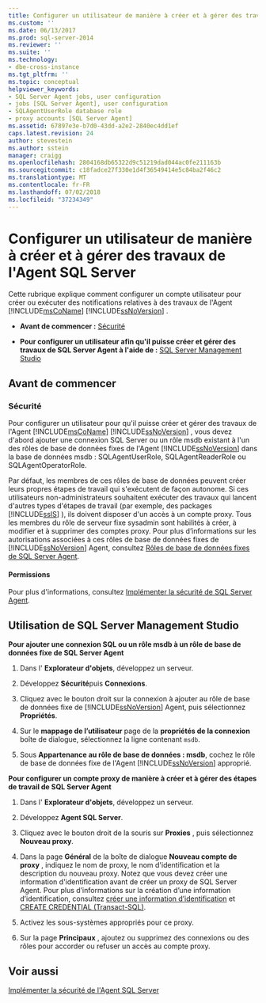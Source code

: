 ```yaml
---
title: Configurer un utilisateur de manière à créer et à gérer des travaux de SQL Server Agent | Microsoft Docs
ms.custom: ''
ms.date: 06/13/2017
ms.prod: sql-server-2014
ms.reviewer: ''
ms.suite: ''
ms.technology:
- dbe-cross-instance
ms.tgt_pltfrm: ''
ms.topic: conceptual
helpviewer_keywords:
- SQL Server Agent jobs, user configuration
- jobs [SQL Server Agent], user configuration
- SQLAgentUserRole database role
- proxy accounts [SQL Server Agent]
ms.assetid: 67897e3e-b7d0-43dd-a2e2-2840ec4dd1ef
caps.latest.revision: 24
author: stevestein
ms.author: sstein
manager: craigg
ms.openlocfilehash: 2804168db65322d9c51219dad044ac0fe211163b
ms.sourcegitcommit: c18fadce27f330e1d4f36549414e5c84ba2f46c2
ms.translationtype: MT
ms.contentlocale: fr-FR
ms.lasthandoff: 07/02/2018
ms.locfileid: "37234349"
---
```

# <a name="configure-a-user-to-create-and-manage-sql-server-agent-jobs"></a>Configurer un utilisateur de manière à créer et à gérer des travaux de l'Agent SQL Server
  Cette rubrique explique comment configurer un compte utilisateur pour créer ou exécuter des notifications relatives à des travaux de l'Agent [!INCLUDE[msCoName](../../includes/msconame-md.md)] [!INCLUDE[ssNoVersion](../../includes/ssnoversion-md.md)] .  
  
-   **Avant de commencer :**  [Sécurité](#Security)  
  
-   **Pour configurer un utilisateur afin qu'il puisse créer et gérer des travaux de SQL Server Agent à l'aide de :**  [SQL Server Management Studio](#SSMS)  
  
##  <a name="BeforeYouBegin"></a> Avant de commencer  
  
###  <a name="Security"></a> Sécurité  
 Pour configurer un utilisateur pour qu'il puisse créer et gérer des travaux de l'Agent [!INCLUDE[msCoName](../../includes/msconame-md.md)] [!INCLUDE[ssNoVersion](../../includes/ssnoversion-md.md)] , vous devez d'abord ajouter une connexion SQL Server ou un rôle msdb existant à l'un des rôles de base de données fixes de l'Agent [!INCLUDE[ssNoVersion](../../includes/ssnoversion-md.md)] dans la base de données msdb : SQLAgentUserRole, SQLAgentReaderRole ou SQLAgentOperatorRole.  
  
 Par défaut, les membres de ces rôles de base de données peuvent créer leurs propres étapes de travail qui s'exécutent de façon autonome. Si ces utilisateurs non-administrateurs souhaitent exécuter des travaux qui lancent d'autres types d'étapes de travail (par exemple, des packages [!INCLUDE[ssIS](../../includes/ssis-md.md)] ), ils doivent disposer d'un accès à un compte proxy. Tous les membres du rôle de serveur fixe sysadmin sont habilités à créer, à modifier et à supprimer des comptes proxy. Pour plus d’informations sur les autorisations associées à ces rôles de base de données fixes de [!INCLUDE[ssNoVersion](../../includes/ssnoversion-md.md)] Agent, consultez [Rôles de base de données fixes de SQL Server Agent](sql-server-agent-fixed-database-roles.md).  
  
####  <a name="Permissions"></a> Permissions  
 Pour plus d'informations, consultez [Implémenter la sécurité de SQL Server Agent](implement-sql-server-agent-security.md).  
  
##  <a name="SSMS"></a> Utilisation de SQL Server Management Studio  
 **Pour ajouter une connexion SQL ou un rôle msdb à un rôle de base de données fixe de SQL Server Agent**  
  
1.  Dans l' **Explorateur d'objets**, développez un serveur.  
  
2.  Développez **Sécurité**puis **Connexions**.  
  
3.  Cliquez avec le bouton droit sur la connexion à ajouter au rôle de base de données fixe de [!INCLUDE[ssNoVersion](../../includes/ssnoversion-md.md)] Agent, puis sélectionnez **Propriétés**.  
  
4.  Sur le **mappage de l’utilisateur** page de la **propriétés de la connexion** boîte de dialogue, sélectionnez la ligne contenant `msdb`.  
  
5.  Sous **Appartenance au rôle de base de données : msdb**, cochez le rôle de base de données fixe de l'Agent [!INCLUDE[ssNoVersion](../../includes/ssnoversion-md.md)] approprié.  
  
 **Pour configurer un compte proxy de manière à créer et à gérer des étapes de travail de SQL Server Agent**  
  
1.  Dans l' **Explorateur d'objets**, développez un serveur.  
  
2.  Développez **Agent SQL Server**.  
  
3.  Cliquez avec le bouton droit de la souris sur **Proxies** , puis sélectionnez **Nouveau proxy**.  
  
4.  Dans la page **Général** de la boîte de dialogue **Nouveau compte de proxy** , indiquez le nom de proxy, le nom d'identification et la description du nouveau proxy. Notez que vous devez créer une information d'identification avant de créer un proxy de SQL Server Agent. Pour plus d’informations sur la création d’une information d’identification, consultez [créer une information d’identification](../../relational-databases/security/authentication-access/create-a-credential.md) et [CREATE CREDENTIAL &#40;Transact-SQL&#41;](/sql/t-sql/statements/create-credential-transact-sql).  
  
5.  Activez les sous-systèmes appropriés pour ce proxy.  
  
6.  Sur la page **Principaux** , ajoutez ou supprimez des connexions ou des rôles pour accorder ou refuser un accès au compte proxy.  
  
## <a name="see-also"></a>Voir aussi  
 [Implémenter la sécurité de l'Agent SQL Server](implement-sql-server-agent-security.md)  
  
  
